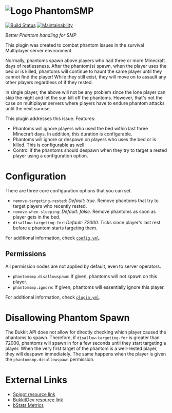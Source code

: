 # ![Logo](https://www.spigotmc.org/data/resource_icons/59/59721.jpg) PhantomSMP
[![Build Status](https://travis-ci.org/SimonOrJ/PhantomSMP.svg?branch=master)](https://travis-ci.org/SimonOrJ/PhantomSMP) [![Maintainability](https://api.codeclimate.com/v1/badges/ec57a5bdcfdb28f9d5cb/maintainability)](https://codeclimate.com/github/SimonOrJ/PhantomSMP/maintainability)

*Better Phantom handling for SMP*

This plugin was created to combat phantom issues in the survival Multiplayer
server environment.

Normally, phantoms spawn above players who had three or more Minecraft days of
restlessness. After the phantom(s) spawn, when the player uses the bed or is
killed, phantoms will continue to haunt the same player until they cannot find
the player!  While they still exist, they will move on to assault any other
players regardless of if they rested.

In single player, the above will not be any problem since the lone player can
skip the night and let the sun kill off the phantoms. However, that's not the
case on multiplayer servers where players have to endure phantom attacks until
the next sunrise.

This plugin addresses this issue. Features:

* Phantoms will ignore players who used the bed within last three Minecraft
  days. In addition, this duration is configurable.
* Phantoms will ignore or despawn on players who uses the bed or is killed.
  This is configurable as well.
* Control if the phantoms should despawn when they try to target a rested
  player using a configuration option.

# Configuration

There are three core configuration options that you can set.

* `remove-targeting-rested`: *Default: true.* Remove phantoms that try to
  target players who recently rested.
* `remove-when-sleeping`: *Default: false.* Remove phantoms as soon as player
  gets in the bed.
* `disallow-targeting-for`: *Default: 72000.* Ticks since player's last rest
  before a phantom starts targeting them. 

For additional information, check [`config.yml`](src/main/resources/config.yml).

## Permissions

All permission nodes are not applied by default, even to server operators.

* `phantomsmp.disallowspawn`: If given, phantoms will not spawn on this player.
* `phantomsmp.ignore`: If given, phantoms will essentially ignore this player.

For additional information, check [`plugin.yml`](src/main/resources/plugin.yml).

# Disallowing Phantom Spawn

The Bukkit API does not allow for directly checking which player caused the
phantoms to spawn.  Therefore, if `disallow-targeting-for` is greater than
72000, phantoms will spawn in for a few seconds until they start targeting a
player.  When the very first target of the phantom is a well-rested player,
they will despawn immediately.  The same happens when the player is given the
`phantomsmp.disallowspawn` permission.

# External Links

* [Spigot resource link](https://www.spigotmc.org/resources/phantomsmp.59721/)
* [BukkitDev resource link](https://dev.bukkit.org/projects/phantomsmp)
* [bStats Metrics](https://bstats.org/plugin/bukkit/PhantomSMP/)
